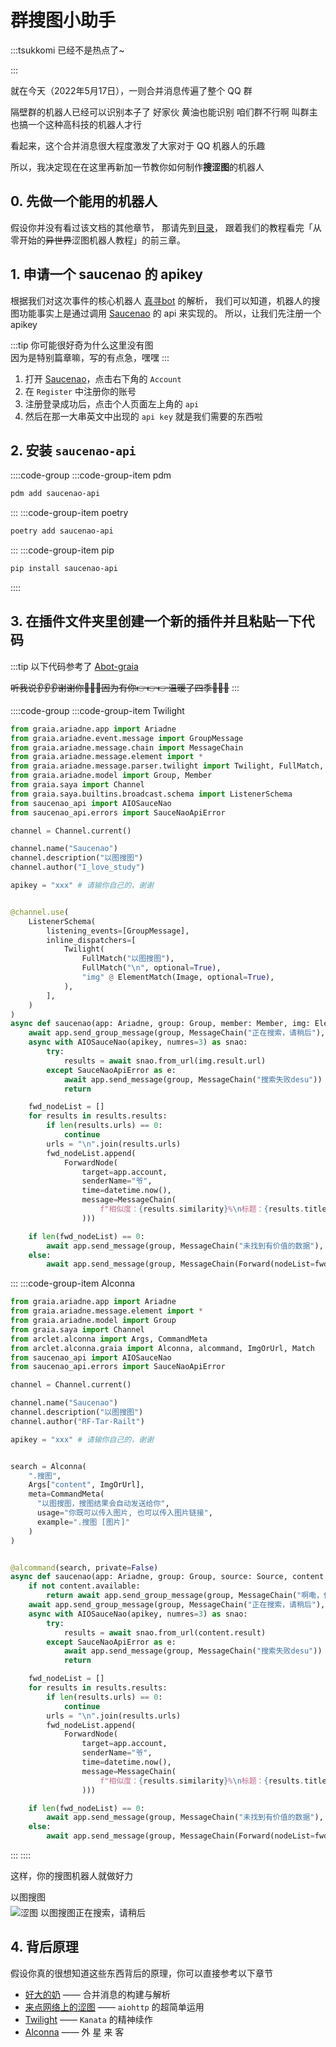 # 群搜图小助手

:::tsukkomi
已经不是热点了~

<!-- 如果有空可以改改放进正文 -->

:::

就在今天（2022年5月17日），一则合并消息传遍了整个 QQ 群

<chat-window title="转发的合并消息（有部分删减）">
  <chat-msg name="LIAN-小明">隔壁群的机器人已经可以识别本子了</chat-msg>
  <chat-msg name="LIAN-小明">好家伙 黄油也能识别</chat-msg>
  <chat-msg name="LIAN-小明">咱们群不行啊 叫群主也搞一个这种高科技的机器人才行</chat-msg>
</chat-window>

看起来，这个合并消息很大程度激发了大家对于 QQ 机器人的乐趣

所以，我决定现在在这里再新加一节教你如何制作**搜涩图**的机器人

## 0. 先做一个能用的机器人

假设你并没有看过该文档的其他章节，
那请先到[目录](/before/)，
跟着我们的教程看完「从零开始的~~异世界~~涩图机器人教程」的前三章。

## 1. 申请一个 saucenao 的 apikey

根据我们对这次事件的核心机器人 [真寻bot](https://github.com/HibiKier/zhenxun_bot) 的解析，
我们可以知道，机器人的搜图功能事实上是通过调用 [Saucenao](https://www.saucenao.com) 的 api 来实现的。
所以，让我们先注册一个 apikey

:::tip
你可能很好奇为什么这里没有图  
因为是特别篇章嘛，写的有点急，嘿嘿
:::

1. 打开 [Saucenao](https://www.saucenao.com)，点击右下角的 `Account`
2. 在 `Register` 中注册你的账号
3. 注册登录成功后，点击个人页面左上角的 `api`
4. 然后在那一大串英文中出现的 `api key` 就是我们需要的东西啦

## 2. 安装 `saucenao-api`

::::code-group
:::code-group-item pdm

```sh
pdm add saucenao-api
```

:::
:::code-group-item poetry

```sh
poetry add saucenao-api
```

:::
:::code-group-item pip

```sh
pip install saucenao-api
```

::::

## 3. 在插件文件夹里创建一个新的插件并且粘贴一下代码

:::tip
以下代码参考了 [Abot-graia](https://github.com/djkcyl/ABot-Graia)

~~听我说👂👂👂谢谢你🙏🙏🙏因为有你👉👉👉温暖了四季🌈🌈🌈~~
:::

::::code-group
:::code-group-item Twilight

```python
from graia.ariadne.app import Ariadne
from graia.ariadne.event.message import GroupMessage
from graia.ariadne.message.chain import MessageChain
from graia.ariadne.message.element import *
from graia.ariadne.message.parser.twilight import Twilight, FullMatch, ElementMatch, ElementResult
from graia.ariadne.model import Group, Member
from graia.saya import Channel
from graia.saya.builtins.broadcast.schema import ListenerSchema
from saucenao_api import AIOSauceNao
from saucenao_api.errors import SauceNaoApiError

channel = Channel.current()

channel.name("Saucenao")
channel.description("以图搜图")
channel.author("I_love_study")

apikey = "xxx" # 请输你自己的，谢谢


@channel.use(
    ListenerSchema(
        listening_events=[GroupMessage],
        inline_dispatchers=[
            Twilight(
                FullMatch("以图搜图"),
                FullMatch("\n", optional=True),
                "img" @ ElementMatch(Image, optional=True),
            ),
        ],
    )
)
async def saucenao(app: Ariadne, group: Group, member: Member, img: ElementResult, source: Source):
    await app.send_group_message(group, MessageChain("正在搜索，请稍后"), quote=source.id)
    async with AIOSauceNao(apikey, numres=3) as snao:
        try:
            results = await snao.from_url(img.result.url)
        except SauceNaoApiError as e:
            await app.send_message(group, MessageChain("搜索失败desu"))
            return

    fwd_nodeList = []
    for results in results.results:
        if len(results.urls) == 0:
            continue
        urls = "\n".join(results.urls)
        fwd_nodeList.append(
            ForwardNode(
                target=app.account,
                senderName="爷",
                time=datetime.now(),
                message=MessageChain(
                    f"相似度：{results.similarity}%\n标题：{results.title}\n节点名：{results.index_name}\n链接：{urls}"
                )))

    if len(fwd_nodeList) == 0:
        await app.send_message(group, MessageChain("未找到有价值的数据"), quote=source.id)
    else:
        await app.send_message(group, MessageChain(Forward(nodeList=fwd_nodeList)))
```

:::
:::code-group-item Alconna

```python
from graia.ariadne.app import Ariadne
from graia.ariadne.message.element import *
from graia.ariadne.model import Group
from graia.saya import Channel
from arclet.alconna import Args, CommandMeta
from arclet.alconna.graia import Alconna, alcommand, ImgOrUrl, Match
from saucenao_api import AIOSauceNao
from saucenao_api.errors import SauceNaoApiError

channel = Channel.current()

channel.name("Saucenao")
channel.description("以图搜图")
channel.author("RF-Tar-Railt")

apikey = "xxx" # 请输你自己的，谢谢


search = Alconna(
    ".搜图",
    Args["content", ImgOrUrl],
    meta=CommandMeta(
      "以图搜图，搜图结果会自动发送给你",
      usage="你既可以传入图片, 也可以传入图片链接",
      example=".搜图 [图片]"
    )
)


@alcommand(search, private=False)
async def saucenao(app: Ariadne, group: Group, source: Source, content: Match[str]):
    if not content.available:
        return await app.send_group_message(group, MessageChain("啊嘞，你传入了个啥子东西"), quote=source.id)
    await app.send_group_message(group, MessageChain("正在搜索，请稍后"), quote=source.id)
    async with AIOSauceNao(apikey, numres=3) as snao:
        try:
            results = await snao.from_url(content.result)
        except SauceNaoApiError as e:
            await app.send_message(group, MessageChain("搜索失败desu"))
            return

    fwd_nodeList = []
    for results in results.results:
        if len(results.urls) == 0:
            continue
        urls = "\n".join(results.urls)
        fwd_nodeList.append(
            ForwardNode(
                target=app.account,
                senderName="爷",
                time=datetime.now(),
                message=MessageChain(
                    f"相似度：{results.similarity}%\n标题：{results.title}\n节点名：{results.index_name}\n链接：{urls}"
                )))

    if len(fwd_nodeList) == 0:
        await app.send_message(group, MessageChain("未找到有价值的数据"), quote=source.id)
    else:
        await app.send_message(group, MessageChain(Forward(nodeList=fwd_nodeList)))
```

:::
::::

这样，你的搜图机器人就做好力

<chat-window title="转发的合并消息">
  <chat-msg name="爷">
    以图搜图<br />
    <img alt="涩图" style="margin-top: 5px" src="/images/guide/ero_pic_1.webp"/>
  </chat-msg>
  <chat-msg name="EroEroBot" tag="机器人" avatar="/avatar/ero.webp"><chat-quote name="爷">以图搜图</chat-quote>正在搜索，请稍后</chat-msg>
  <forward-chat
    name="EroEroBot"
    avatar="/avatar/ero.webp"
    title="群聊"
    :contents="[
      '爷: 相似度：96.87% ...',
      '爷: 相似度：95.54% ...',
      '爷: 相似度：87.62% ...'
    ]"
    counts="3" />
</chat-window>

## 4. 背后原理

假设你真的很想知道这些东西背后的原理，你可以直接参考以下章节

- [好大的奶](/guide/forward_message.md) —— 合并消息的构建与解析
- [来点网络上的涩图](/guide/image_from_internet.md) —— `aiohttp` 的超简单运用
- [Twilight](/guide/message_parser/twilight.md) —— `Kanata` 的精神续作
- [Alconna](/guide/message_parser/alconna.md) —— 外 星 来 客
